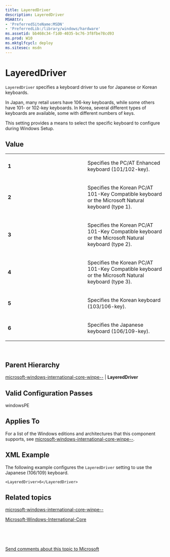 ```yaml
---
title: LayeredDriver
description: LayeredDriver
MSHAttr:
- 'PreferredSiteName:MSDN'
- 'PreferredLib:/library/windows/hardware'
ms.assetid: bb468c34-f1d0-4035-bc76-3f8fbe78cd93
ms.prod: W10
ms.mktglfcycl: deploy
ms.sitesec: msdn
---
```


# LayeredDriver


`LayeredDriver` specifies a keyboard driver to use for Japanese or Korean keyboards.

In Japan, many retail users have 106-key keyboards, while some others have 101- or 102-key keyboards. In Korea, several different types of keyboards are available, some with different numbers of keys.

This setting provides a means to select the specific keyboard to configure during Windows Setup.

## Value


<table>
<colgroup>
<col width="50%" />
<col width="50%" />
</colgroup>
<tbody>
<tr class="odd">
<td><p><strong>1</strong></p></td>
<td><p>Specifies the PC/AT Enhanced keyboard (101/102-key).</p></td>
</tr>
<tr class="even">
<td><p><strong>2</strong></p></td>
<td><p>Specifies the Korean PC/AT 101-Key Compatible keyboard or the Microsoft Natural keyboard (type 1).</p></td>
</tr>
<tr class="odd">
<td><p><strong>3</strong></p></td>
<td><p>Specifies the Korean PC/AT 101-Key Compatible keyboard or the Microsoft Natural keyboard (type 2).</p></td>
</tr>
<tr class="even">
<td><p><strong>4</strong></p></td>
<td><p>Specifies the Korean PC/AT 101-Key Compatible keyboard or the Microsoft Natural keyboard (type 3).</p></td>
</tr>
<tr class="odd">
<td><p><strong>5</strong></p></td>
<td><p>Specifies the Korean keyboard (103/106-key).</p></td>
</tr>
<tr class="even">
<td><p><strong>6</strong></p></td>
<td><p>Specifies the Japanese keyboard (106/109-key).</p></td>
</tr>
</tbody>
</table>

 

## Parent Hierarchy


[microsoft-windows-international-core-winpe--](microsoft-windows-international-core-winpe--.md) | **LayeredDriver**

## Valid Configuration Passes


windowsPE

## Applies To


For a list of the Windows editions and architectures that this component supports, see [microsoft-windows-international-core-winpe--](microsoft-windows-international-core-winpe---win7-microsoft-windows-international-core-winpe--.md).

## XML Example


The following example configures the `LayeredDriver` setting to use the Japanese (106/109) keyboard.

``` syntax
<LayeredDriver>6</LayeredDriver>
```

## Related topics


[microsoft-windows-international-core-winpe--](microsoft-windows-international-core-winpe--.md)

[Microsoft-Windows-International-Core](microsoft-windows-international-core.md)

 

 

[Send comments about this topic to Microsoft](mailto:wsddocfb@microsoft.com?subject=Documentation%20feedback%20%5Bp_unattend\p_unattend%5D:%20LayeredDriver%20%20RELEASE:%20%2810/3/2016%29&body=%0A%0APRIVACY%20STATEMENT%0A%0AWe%20use%20your%20feedback%20to%20improve%20the%20documentation.%20We%20don't%20use%20your%20email%20address%20for%20any%20other%20purpose,%20and%20we'll%20remove%20your%20email%20address%20from%20our%20system%20after%20the%20issue%20that%20you're%20reporting%20is%20fixed.%20While%20we're%20working%20to%20fix%20this%20issue,%20we%20might%20send%20you%20an%20email%20message%20to%20ask%20for%20more%20info.%20Later,%20we%20might%20also%20send%20you%20an%20email%20message%20to%20let%20you%20know%20that%20we've%20addressed%20your%20feedback.%0A%0AFor%20more%20info%20about%20Microsoft's%20privacy%20policy,%20see%20http://privacy.microsoft.com/default.aspx. "Send comments about this topic to Microsoft")





